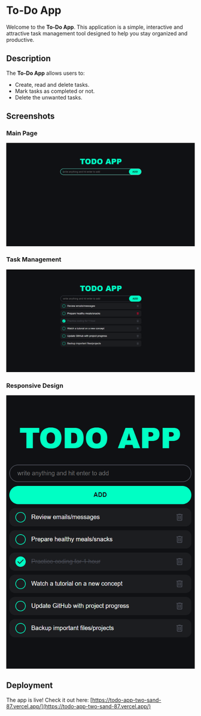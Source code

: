 # To-Do App

Welcome to the **To-Do App**. This application is a simple, interactive and attractive task management tool designed to help you stay organized and productive.

## Description

The **To-Do App** allows users to:
- Create, read and delete tasks.
- Mark tasks as completed or not.
- Delete the unwanted tasks.

## Screenshots

### Main Page
![Main Page](https://github.com/avpkn25/TODO-APP/blob/main/assets/app.png)

### Task Management
![Task Management](https://github.com/avpkn25/TODO-APP/blob/main/assets/todos.png)

### Responsive Design
![Responsive Design](https://github.com/avpkn25/TODO-APP/blob/main/assets/responsive.png)

## Deployment
The app is live! Check it out here: [https://todo-app-two-sand-87.vercel.app/](https://todo-app-two-sand-87.vercel.app/)
